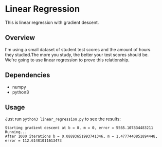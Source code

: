 # Linear Regression
This is linear regression with gradient descent.

## Overview
I'm using a small dataset of student test scores and the amount of hours they studied.The more you study, the better your test scores should be. We're going to use linear regression to prove this relationship.

## Dependencies
* numpy
* python3

## Usage
Just run ``python3 linear_regression.py`` to see the results:

 ```
Starting gradient descent at b = 0, m = 0, error = 5565.107834483211
Running...
After 1000 iterations b = 0.08893651993741346, m = 1.4777440851894448, error = 112.61481011613473
 ```
